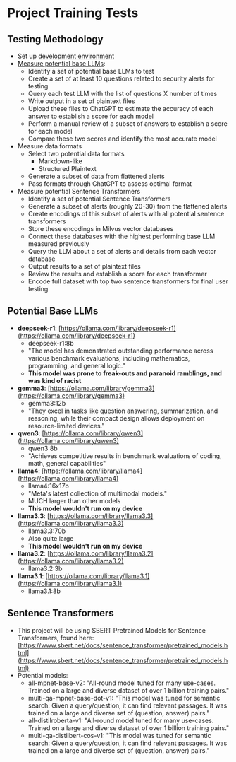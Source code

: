 # Project Training Tests


## Testing Methodology

* Set up [development environment](./dev_environ.md)
* [Measure potential base LLMs](https://github.com/amerck/oms_practicum/blob/main/source/ollama/test_models.py):
    * Identify a set of potential base LLMs to test
    * Create a set of at least 10 questions related to security alerts for testing
    * Query each test LLM with the list of questions X number of times
    * Write output in a set of plaintext files
    * Upload these files to ChatGPT to estimate the accuracy of each answer to establish a score for each model
    * Perform a manual review of a subset of answers to establish a score for each model
    * Compare these two scores and identify the most accurate model
* Measure data formats
    * Select two potential data formats
        * Markdown-like
        * Structured Plaintext
    * Generate a subset of data from flattened alerts
    * Pass formats through ChatGPT to assess optimal format
* Measure potential Sentence Transformers
    * Identify a set of potential Sentence Transformers
    * Generate a subset of alerts (roughly 20-30) from the flattened alerts
    * Create encodings of this subset of alerts with all potential sentence transformers
    * Store these encodings in Milvus vector databases
    * Connect these databases with the highest performing base LLM measured previously
    * Query the LLM about a set of alerts and details from each vector database
    * Output results to a set of plaintext files
    * Review the results and establish a score for each transformer
    * Encode full dataset with top two sentence transformers for final user testing


## Potential Base LLMs
* **deepseek-r1**: [https://ollama.com/library/deepseek-r1](https://ollama.com/library/deepseek-r1)
    * deepseek-r1:8b
    * "The model has demonstrated outstanding performance across various benchmark evaluations, including mathematics, programming, and general logic."
    * **This model was prone to freak-outs and paranoid ramblings, and was kind of racist**
* **gemma3**: [https://ollama.com/library/gemma3](https://ollama.com/library/gemma3)
    * gemma3:12b
    * "They excel in tasks like question answering, summarization, and reasoning, while their compact design allows deployment on resource-limited devices."
* **qwen3**: [https://ollama.com/library/qwen3](https://ollama.com/library/qwen3)
    * qwen3:8b
    * "Achieves competitive results in benchmark evaluations of coding, math, general capabilities"
* **llama4**: [https://ollama.com/library/llama4](https://ollama.com/library/llama4)
    * llama4:16x17b
    * "Meta's latest collection of multimodal models."
    * MUCH larger than other models
    * **This model wouldn't run on my device**
* **llama3.3**: [https://ollama.com/library/llama3.3](https://ollama.com/library/llama3.3)
    * llama3.3:70b
    * Also quite large
    * **This model wouldn't run on my device**
* **llama3.2**: [https://ollama.com/library/llama3.2](https://ollama.com/library/llama3.2)
    * llama3.2:3b
* **llama3.1**: [https://ollama.com/library/llama3.1](https://ollama.com/library/llama3.1)
    * llama3.1:8b


## Sentence Transformers

* This project will be using SBERT Pretrained Models for Sentence Transformers, found here: [https://www.sbert.net/docs/sentence_transformer/pretrained_models.html](https://www.sbert.net/docs/sentence_transformer/pretrained_models.html)
* Potential models:
    * all-mpnet-base-v2: "All-round model tuned for many use-cases. Trained on a large and diverse dataset of over 1 billion training pairs."
    * multi-qa-mpnet-base-dot-v1: "This model was tuned for semantic search: Given a query/question, it can find relevant passages. It was trained on a large and diverse set of (question, answer) pairs."
    * all-distilroberta-v1: "All-round model tuned for many use-cases. Trained on a large and diverse dataset of over 1 billion training pairs."
    * multi-qa-distilbert-cos-v1: "This model was tuned for semantic search: Given a query/question, it can find relevant passages. It was trained on a large and diverse set of (question, answer) pairs."